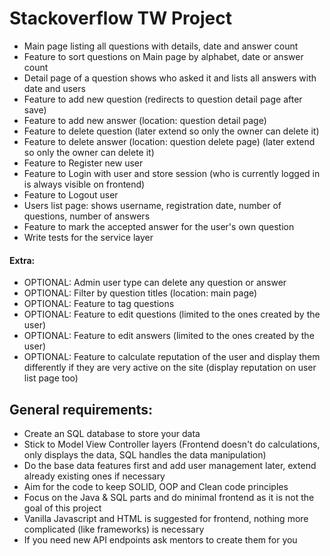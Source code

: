 # Stackoverflow TW Project

- Main page listing all questions with details, date and answer count
- Feature to sort questions on Main page by alphabet, date or answer count
- Detail page of a question shows who asked it and lists all answers with date and users
- Feature to add new question (redirects to question detail page after save)
- Feature to add new answer (location: question detail page)
- Feature to delete question (later extend so only the owner can delete it)
- Feature to delete answer (location: question delete page) (later extend so only the owner can delete it)
- Feature to Register new user
- Feature to Login with user and store session (who is currently logged in is always visible on frontend)
- Feature to Logout user
- Users list page: shows username, registration date, number of questions, number of answers
- Feature to mark the accepted answer for the user's own question
- Write tests for the service layer

#### Extra:

- OPTIONAL: Admin user type can delete any question or answer
- OPTIONAL: Filter by question titles  (location: main page)
- OPTIONAL: Feature to tag questions
- OPTIONAL: Feature to edit questions (limited to the ones created by the user)
- OPTIONAL: Feature to edit answers (limited to the ones created by the user)
- OPTIONAL: Feature to calculate reputation of the user and display them differently if they are very active on the
  site (display reputation on user list page too)

## General requirements:

- Create an SQL database to store your data
- Stick to Model View Controller layers (Frontend doesn't do calculations, only displays the data, SQL handles the data
  manipulation)
- Do the base data features first and add user management later, extend already existing ones if necessary
- Aim for the code to keep SOLID, OOP and Clean code principles
- Focus on the Java & SQL parts and do minimal frontend as it is not the goal of this project
- Vanilla Javascript and HTML is suggested for frontend, nothing more complicated (like frameworks) is necessary
- If you need new API endpoints ask mentors to create them for you
